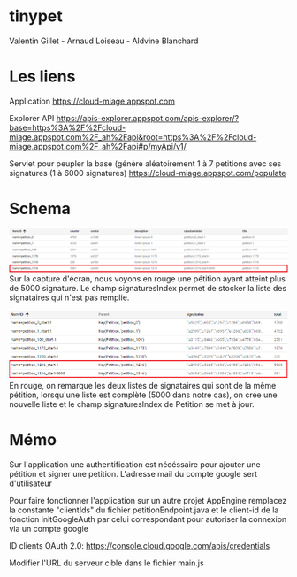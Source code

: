 # tinypet
Valentin Gillet - Arnaud Loiseau - Aldvine Blanchard

# Les liens

Application
https://cloud-miage.appspot.com

Explorer API
https://apis-explorer.appspot.com/apis-explorer/?base=https%3A%2F%2Fcloud-miage.appspot.com%2F_ah%2Fapi&root=https%3A%2F%2Fcloud-miage.appspot.com%2F_ah%2Fapi#p/myApi/v1/

Servlet pour peupler la base (génère aléatoirement 1 à 7 petitions avec ses signatures (1 à 6000 signatures)
https://cloud-miage.appspot.com/populate

# Schema
![Alt text](/kind_Petition.PNG?raw=true "Kind Petition")
Sur la capture d'écran, nous voyons en rouge une pétition ayant atteint plus de 5000 signature.
Le champ signaturesIndex permet de stocker la liste des signataires qui n'est pas remplie. 

![Alt text](/kind_Signatures.png?raw=true "Kind Petition")
En rouge, on remarque les deux listes de signataires qui sont de la même pétition, lorsqu'une liste est complète (5000 dans notre cas),  on crée une nouvelle liste et le champ signaturesIndex de Petition se met à jour. 

# Mémo
Sur l'application une authentification est nécéssaire pour ajouter une pétition et signer une petition. 
L'adresse mail du compte google sert d'utilisateur

Pour faire fonctionner l'application sur un autre projet AppEngine remplacez la constante "clientIds" du fichier petitionEndpoint.java et le client-id de la fonction initGoogleAuth par celui correspondant pour autoriser la connexion via un compte google

ID clients OAuth 2.0: 
https://console.cloud.google.com/apis/credentials

Modifier l'URL du serveur cible dans le fichier main.js 




